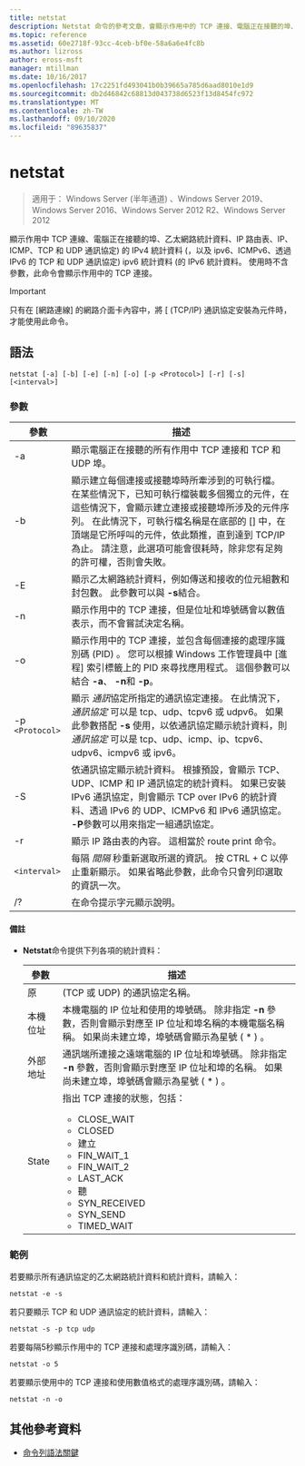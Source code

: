 ```yaml
---
title: netstat
description: Netstat 命令的參考文章，會顯示作用中的 TCP 連接、電腦正在接聽的埠、乙太網路統計資料、IP 路由表、IPv4 統計資料，以及 IPv6 統計資料。
ms.topic: reference
ms.assetid: 60e2718f-93cc-4ceb-bf0e-58a6a6e4fc8b
ms.author: lizross
author: eross-msft
manager: mtillman
ms.date: 10/16/2017
ms.openlocfilehash: 17c2251fd493041b0b39665a785d6aad8010e1d9
ms.sourcegitcommit: db2d46842c68813d043738d6523f13d8454fc972
ms.translationtype: MT
ms.contentlocale: zh-TW
ms.lasthandoff: 09/10/2020
ms.locfileid: "89635837"
---
```

# <a name="netstat"></a>netstat

> 適用于： Windows Server (半年通道) 、Windows Server 2019、Windows Server 2016、Windows Server 2012 R2、Windows Server 2012

顯示作用中 TCP 連線、電腦正在接聽的埠、乙太網路統計資料、IP 路由表、IP、ICMP、TCP 和 UDP 通訊協定) 的 IPv4 統計資料 (，以及 ipv6、ICMPv6、透過 IPv6 的 TCP 和 UDP 通訊協定) ipv6 統計資料 (的 IPv6 統計資料。 使用時不含參數，此命令會顯示作用中的 TCP 連接。

> [!IMPORTANT]
> 只有在 [網路連線] 的網路介面卡內容中，將 [ (TCP/IP) 通訊協定安裝為元件時，才能使用此命令。

## <a name="syntax"></a>語法

```
netstat [-a] [-b] [-e] [-n] [-o] [-p <Protocol>] [-r] [-s] [<interval>]
```

### <a name="parameters"></a>參數

| 參數 | 描述 |
| --------- | ----------- |
| -a | 顯示電腦正在接聽的所有作用中 TCP 連接和 TCP 和 UDP 埠。 |
| -b | 顯示建立每個連接或接聽埠時所牽涉到的可執行檔。 在某些情況下，已知可執行檔裝載多個獨立的元件，在這些情況下，會顯示建立連接或接聽埠所涉及的元件序列。 在此情況下，可執行檔名稱是在底部的 [] 中，在頂端是它所呼叫的元件，依此類推，直到達到 TCP/IP 為止。 請注意，此選項可能會很耗時，除非您有足夠的許可權，否則會失敗。
| -E | 顯示乙太網路統計資料，例如傳送和接收的位元組數和封包數。 此參數可以與 **-s**結合。 |
| -n | 顯示作用中的 TCP 連接，但是位址和埠號碼會以數值表示，而不會嘗試決定名稱。 |
| -o | 顯示作用中的 TCP 連接，並包含每個連接的處理序識別碼 (PID) 。 您可以根據 Windows 工作管理員中 [進程] 索引標籤上的 PID 來尋找應用程式。 這個參數可以結合 **-a**、 **-n**和 **-p**。 |
| -p `<Protocol>` | 顯示 *通訊*協定所指定的通訊協定連接。 在此情況下， *通訊協定* 可以是 tcp、udp、tcpv6 或 udpv6。 如果此參數搭配 **-s** 使用，以依通訊協定顯示統計資料，則 *通訊協定* 可以是 tcp、udp、icmp、ip、tcpv6、udpv6、icmpv6 或 ipv6。 |
| -S | 依通訊協定顯示統計資料。 根據預設，會顯示 TCP、UDP、ICMP 和 IP 通訊協定的統計資料。 如果已安裝 IPv6 通訊協定，則會顯示 TCP over IPv6 的統計資料、透過 IPv6 的 UDP、ICMPv6 和 IPv6 通訊協定。 **-P**參數可以用來指定一組通訊協定。 |
| -r | 顯示 IP 路由表的內容。 這相當於 route print 命令。 |
| `<interval>` | 每隔 *間隔* 秒重新選取所選的資訊。 按 CTRL + C 以停止重新顯示。 如果省略此參數，此命令只會列印選取的資訊一次。 |
| /? | 在命令提示字元顯示說明。 |

#### <a name="remarks"></a>備註

- **Netstat**命令提供下列各項的統計資料：

    | 參數 | 描述 |
    | --------- | ----------- |
    | 原 |  (TCP 或 UDP) 的通訊協定名稱。 |
    | 本機位址 | 本機電腦的 IP 位址和使用的埠號碼。 除非指定 **-n** 參數，否則會顯示對應至 IP 位址和埠名稱的本機電腦名稱稱。 如果尚未建立埠，埠號碼會顯示為星號 ( * ) 。 |
    | 外部地址 | 通訊端所連接之遠端電腦的 IP 位址和埠號碼。 除非指定 **-n** 參數，否則會顯示對應至 IP 位址和埠的名稱。 如果尚未建立埠，埠號碼會顯示為星號 ( * ) 。 |
    | State | 指出 TCP 連接的狀態，包括：<ul><li>CLOSE_WAIT</li><li>CLOSED</li><li>建立</li><li>FIN_WAIT_1</li><li>FIN_WAIT_2</li><li>LAST_ACK</li><li>聽</li><li>SYN_RECEIVED</li><li>SYN_SEND</li><li>TIMED_WAIT</li></ul> |

### <a name="examples"></a>範例

若要顯示所有通訊協定的乙太網路統計資料和統計資料，請輸入：

```
netstat -e -s
```

若只要顯示 TCP 和 UDP 通訊協定的統計資料，請輸入：

```
netstat -s -p tcp udp
```

若要每隔5秒顯示作用中的 TCP 連接和處理序識別碼，請輸入：

```
netstat -o 5
```

若要顯示使用中的 TCP 連接和使用數值格式的處理序識別碼，請輸入：

```
netstat -n -o
```

## <a name="additional-references"></a>其他參考資料

- [命令列語法關鍵](command-line-syntax-key.md)
